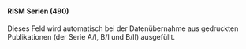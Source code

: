 #### RISM Serien (490)
Dieses Feld wird automatisch bei der Datenübernahme aus gedruckten Publikationen (der Serie A/I, B/I und B/II) ausgefüllt.